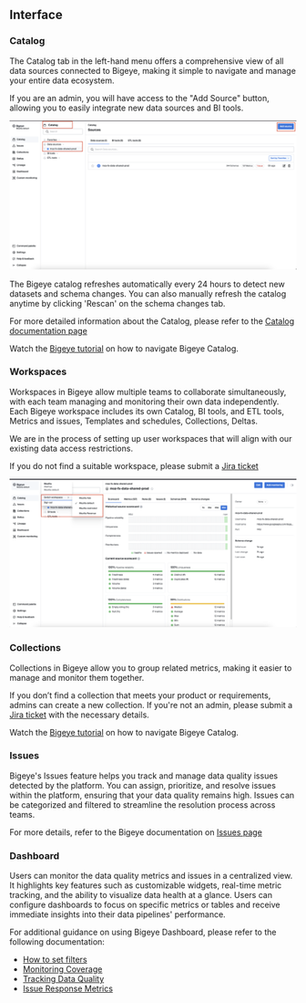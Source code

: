 ## Interface

### Catalog

The Catalog tab in the left-hand menu offers a comprehensive view of all data sources connected to Bigeye, making it simple to navigate and manage your entire data ecosystem.

If you are an admin, you will have access to the "Add Source" button, allowing you to easily integrate new data sources and BI tools.

![](../../assets/Bigeye/Bigeye-Catalog.png)

The Bigeye catalog refreshes automatically every 24 hours to detect new datasets and schema changes. You can also manually refresh the catalog anytime by clicking 'Rescan' on the schema changes tab.

For more detailed information about the Catalog, please refer to the [Catalog documentation page](https://docs.bigeye.com/docs/catalog)

Watch the [Bigeye tutorial](https://www.youtube.com/watch?v=8DWyZuU-w1c&t=9s) on how to navigate Bigeye Catalog.

### Workspaces

Workspaces in Bigeye allow multiple teams to collaborate simultaneously, with each team managing and monitoring their own data independently.
Each Bigeye workspace includes its own Catalog, BI tools, and ETL tools, Metrics and issues, Templates and schedules, Collections, Deltas.

We are in the process of setting up user workspaces that will align with our existing data access restrictions.

If you do not find a suitable workspace, please submit a [Jira ticket](https://mozilla-hub.atlassian.net/browse/DENG-4727)

![](../../assets/Bigeye/Bigeye-Workspace.png)

### Collections

Collections in Bigeye allow you to group related metrics, making it easier to manage and monitor them together.

If you don’t find a collection that meets your product or requirements, admins can create a new collection.
If you're not an admin, please submit a [Jira ticket](https://mozilla-hub.atlassian.net/browse/DENG-4726) with the necessary details.

Watch the [Bigeye tutorial](https://www.youtube.com/watch?v=4H5AM0a71bs&list=PLUmsPWeo8j4U9SpGCnAe9syilD4_jBgSI&index=8) on how to navigate Bigeye Catalog.

### Issues

Bigeye's Issues feature helps you track and manage data quality issues detected by the platform.
You can assign, prioritize, and resolve issues within the platform, ensuring that your data quality remains high. Issues can be categorized and filtered to streamline the resolution process across teams.

For more details, refer to the Bigeye documentation on [Issues page](https://docs.bigeye.com/docs/issues)

### Dashboard

Users can monitor the data quality metrics and issues in a centralized view. It highlights key features such as customizable widgets, real-time metric tracking, and the ability to visualize data health at a glance. Users can configure dashboards to focus on specific metrics or tables and receive immediate insights into their data pipelines' performance.

For additional guidance on using Bigeye Dashboard, please refer to the following documentation:

- [How to set filters](https://docs.bigeye.com/docs/dashboard#set-filters)
- [Monitoring Coverage](https://docs.bigeye.com/docs/dashboard#monitoring-coverage)
- [Tracking Data Quality](https://docs.bigeye.com/docs/dashboard#data-quality)
- [Issue Response Metrics](https://docs.bigeye.com/docs/dashboard#issue-response)
